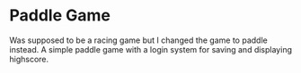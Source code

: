 # Paddle Game
Was supposed to be a racing game but I changed the game to paddle instead.
A simple paddle game with a login system for saving and displaying highscore.
